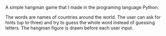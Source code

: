 A simple hangman game that I made in the programing language Python. 

The words are names of countries around the world. 
The user can ask for hints (up to three) and try to guess the whole word instead of guessing letters. 
The hangman figure is drawn before each user input.
